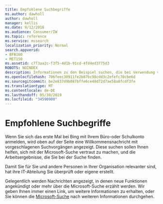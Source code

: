 ```yaml
---
title: Empfohlene Suchbegriffe
ms.author: dawholl
author: dawholl
manager: kellis
ms.date: 9/12/2018
ms.audience: Consumer/IW
ms.topic: reference
ms.service: mssearch
localization_priority: Normal
search.appverid:
- BFB160
- MET150
ms.assetid: c7f3aa2c-f3f5-4d1b-91cd-4fd4ed3775d3
ROBOTS: NOINDEX
description: Informationen zu den Beispiel suchen, die bei Verwendung von Microsoft Search angezeigt werden
ms.openlocfilehash: 706feec30911fe2b87bc98cdd3c2efefc70cbe6d
ms.sourcegitcommit: be2e837d9b087bffe6ce40d72d7ae58a8fcdf3fe
ms.translationtype: MT
ms.contentlocale: de-DE
ms.lasthandoff: 05/30/2019
ms.locfileid: "34590900"
---
```

# <a name="suggested-searches"></a>Empfohlene Suchbegriffe

Wenn Sie sich das erste Mal bei Bing mit Ihrem Büro-oder Schulkonto anmelden, wird oben auf der Seite eine Willkommensnachricht mit vorgeschlagenen Suchvorgängen angezeigt. Diese suchen sollen Ihnen helfen, sich mit der Microsoft-Suche vertraut zu machen, und die Arbeitsergebnisse, die Sie bei der Suche finden.
  
Damit Sie für Sie und andere Personen in Ihrer Organisation relevanter sind, hat ihre IT-Abteilung Sie überprüft oder eigene erstellt.
  
Gelegentlich werden Nachrichten angezeigt, in denen neue Funktionen angekündigt oder mehr über die Microsoft-Suche erzählt werden. Wir geben Ihnen immer einen Link, um weitere Informationen zu erhalten, oder Sie können die [Microsoft-Suche](https://www.bing.com/business/explore) nach weiteren Informationen durchgehen. 

  

